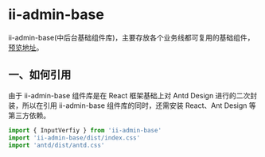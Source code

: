 # ii-admin-base

ii-admin-base(中后台基础组件库)，主要存放各个业务线都可复用的基础组件，[预览地址](https://lagrangelabs.github.io/ii-admin-base/)。

## 一、如何引用

由于 ii-admin-base 组件库是在 React 框架基础上对 Antd Design 进行的二次封装，所以在引用 ii-admin-base 组件库的同时，还需安装 React、Ant Design 等第三方依赖。

```JavaScript
import { InputVerfiy } from 'ii-admin-base'
import 'ii-admin-base/dist/index.css'
import 'antd/dist/antd.css'
```
